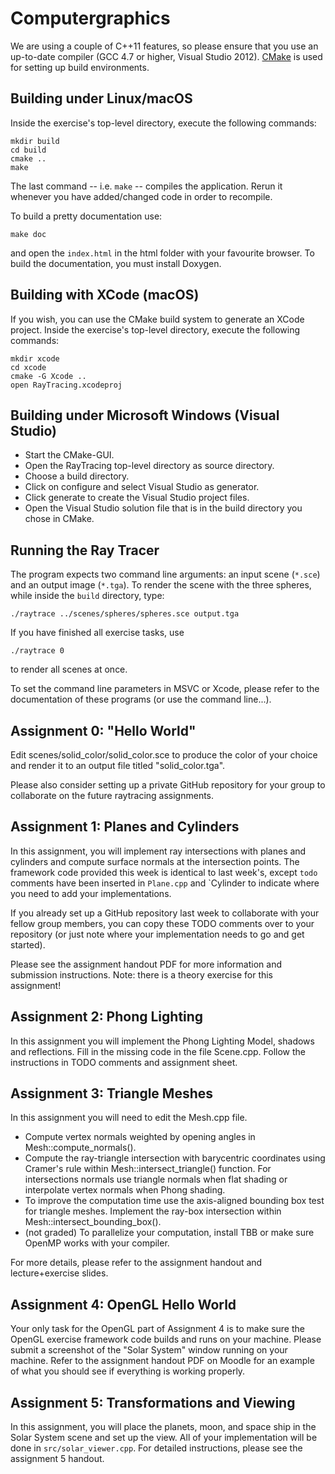 Computergraphics
=================

We are using a couple of C++11 features, so please ensure that you use an up-to-date compiler (GCC 4.7 or higher, Visual Studio 2012). [CMake](www.cmake.org) is used for setting up build environments.


Building under Linux/macOS
--------------------------

Inside the exercise's top-level directory, execute the following commands:

    mkdir build
    cd build
    cmake ..
    make

The last command -- i.e. `make` -- compiles the application. Rerun it whenever you have added/changed code in order to recompile.

To build a pretty documentation use:

    make doc

and open the `index.html` in the html folder with your favourite browser. To build the documentation, you must install Doxygen.

Building with XCode (macOS)
---------------------------

If you wish, you can use the CMake build system to generate an XCode project.
Inside the exercise's top-level directory, execute the following commands:

    mkdir xcode
    cd xcode
    cmake -G Xcode ..
    open RayTracing.xcodeproj

Building under Microsoft Windows (Visual Studio)
------------------------------------------------

* Start the CMake-GUI.
* Open the RayTracing top-level directory as source directory.
* Choose a build directory.
* Click on configure and select Visual Studio as generator.
* Click generate to create the Visual Studio project files.
* Open the Visual Studio solution file that is in the build directory you chose in CMake.


Running the Ray Tracer
----------------------

The program expects two command line arguments: an input scene (`*.sce`) and an output image (`*.tga`). To render the scene with the three spheres, while inside the `build` directory, type:

    ./raytrace ../scenes/spheres/spheres.sce output.tga

If you have finished all exercise tasks, use

    ./raytrace 0

to render all scenes at once.

To set the command line parameters in MSVC or Xcode, please refer to the documentation of these programs (or use the command line...).


Assignment 0: "Hello World"
---------------------------
Edit scenes/solid_color/solid_color.sce to produce the color of your choice and render it to an output file titled "solid_color.tga".

Please also consider setting up a private GitHub repository for your group to collaborate on the future raytracing assignments.

Assignment 1: Planes and Cylinders
----------------------------------
In this assignment, you will implement ray intersections with planes and
cylinders and compute surface normals at the intersection points. The framework
code provided this week is identical to last week's, except `todo` comments
have been inserted in `Plane.cpp` and `Cylinder to indicate where you need to
add your implementations.

If you already set up a GitHub repository last week to collaborate with your
fellow group members, you can copy these TODO comments over to your repository
(or just note where your implementation needs to go and get started).

Please see the assignment handout PDF for more information and submission
instructions. Note: there is a theory exercise for this assignment!

Assignment 2: Phong Lighting
----------------------------
In this assignment you will implement the Phong Lighting Model, shadows and reflections. Fill in the missing code in the file Scene.cpp. Follow the instructions in TODO comments and assignment sheet.

Assignment 3: Triangle Meshes
-----------------------------
In this assignment you will need to edit the Mesh.cpp file.

- Compute vertex normals weighted by opening angles in Mesh::compute_normals().
- Compute the ray-triangle intersection with barycentric coordinates using Cramer's rule within Mesh::intersect_triangle() function. For intersections normals use triangle normals when flat shading or interpolate vertex normals when Phong shading.
- To improve the computation time use the axis-aligned bounding box test for triangle meshes. Implement the ray-box intersection within Mesh::intersect_bounding_box().
- (not graded) To parallelize your computation, install TBB or make sure OpenMP works with your compiler.

For more details, please refer to the assignment handout and lecture+exercise slides.

Assignment 4: OpenGL Hello World
--------------------------------
Your only task for the OpenGL part of Assignment 4 is to make sure the OpenGL
exercise framework code builds and runs on your machine. Please submit a
screenshot of the "Solar System" window running on your machine. Refer to the
assignment handout PDF on Moodle for an example of what you should see if
everything is working properly.

Assignment 5: Transformations and Viewing
-----------------------------------------
In this assignment, you will place the planets, moon, and space ship in the
Solar System scene and set up the view. All of your implementation will be done
in `src/solar_viewer.cpp`. For detailed instructions, please see the assignment
5 handout.
